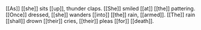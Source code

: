 [[As]] [[she]] sits [[up]], thunder claps. [[She]] smiled [[at]] [[the]] pattering. [[Once]] dressed, [[she]] wanders [[into]] [[the]] rain, [[armed]]. [[The]] rain [[shall]] drown [[their]] cries, [[their]] pleas [[for]] [[death]]. 